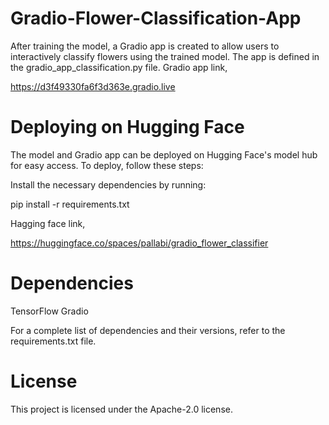 # Gradio-Flower-Classification-App

After training the model, a Gradio app is created to allow users to interactively classify flowers using the trained model. The app is defined in the gradio_app_classification.py file. Gradio app link,

https://d3f49330fa6f3d363e.gradio.live 



# Deploying on Hugging Face
The model and Gradio app can be deployed on Hugging Face's model hub for easy access. To deploy, follow these steps:

Install the necessary dependencies by running:

pip install -r requirements.txt


Hagging face link,

https://huggingface.co/spaces/pallabi/gradio_flower_classifier





# Dependencies

TensorFlow
Gradio

For a complete list of dependencies and their versions, refer to the requirements.txt file.

# License
This project is licensed under the Apache-2.0 license.

